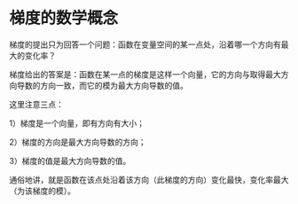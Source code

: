 # 梯度的数学概念
梯度的提出只为回答一个问题：函数在变量空间的某一点处，沿着哪一个方向有最大的变化率？

梯度给出的答案是：函数在某一点的梯度是这样一个向量，它的方向与取得最大方向导数的方向一致，而它的模为最大方向导数的值。

这里注意三点：

1）梯度是一个向量，即有方向有大小；

2）梯度的方向是最大方向导数的方向；

3）梯度的值是最大方向导数的值。

通俗地讲，就是函数在该点处沿着该方向（此梯度的方向）变化最快，变化率最大（为该梯度的模）。
